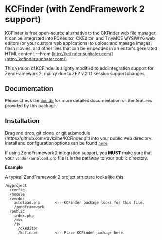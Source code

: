 # KCFinder (with ZendFramework 2 support)

KCFinder is free open-source alternative to the CKFinder web file manager. It
can be integrated into FCKeditor, CKEditor, and TinyMCE WYSIWYG web editors
(or your custom web applications) to upload and manage images, flash movies,
and other files that can be embedded in an editor's generated HTML content.
--From [http://kcfinder.sunhater.com/](http://kcfinder.sunhater.com/)

This version of KCFinder is slightly modified to add integration support for
ZendFramework 2, mainly due to ZF2 v.2.1.1 session support changes.

## Documentation

Please check the [`doc` dir](https://github.com/raykolbe/KCFinder/tree/master/doc)
for more detailed documentation on the features provided by this package.

## Installation

Drag and drop, git clone, or git submodule
(https://github.com/raykolbe/KCFinder.git) into your public web directory. Install
and configuration options can be found [`here`](http://kcfinder.sunhater.com/docs/install).

If using ZendFramework 2 integration support, you **MUST** make sure that your `vendor/autoload.php`
file is in the pathway to your public directory.

**Example**

A typical ZendFramework 2 project structure looks like this:

```
/myproject
  /config
  /module
  /vendor
    autoload.php       <---KCFinder package looks for this file.
    /zendframework
  /public
    index.php
    /css
    /js
      /ckeditor
      /kcfinder        <---Place KCFinder package here.
```
